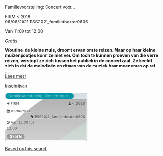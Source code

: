Familievoorstelling: Concert voor...

FIRM < 2018  
06/06/2021 ESS2021\_familietheater0606  

Van 11:00 tot 12:00

*Gratis*

  

  

**Woutine, de kleine muis, droomt ervan om te reizen. Maar op haar kleine muizenpootjes komt ze niet ver. Om toch te kunnen proeven van die verre reizen, verstopt ze zich tussen het publiek in de concertzaal. Ze beeldt zich in dat de melodieën en ritmes van de muziek haar meenemen op rei** ...  
[Lees meer](https://tickets.vgc.be/activity/subscribe/ESS2021_familietheater0606)

[Inschrijven](https://tickets.vgc.be/activity/subscribe/ESS2021_familietheater0606)

![](62822.png)

[Based on this search](https://tickets.vgc.be/activity/index?&vrijeplaatsen=1&Age%5B%5D=3%2C4&entity=109)
